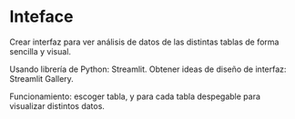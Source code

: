 # Inteface

Crear interfaz para ver análisis de datos de las distintas tablas de forma sencilla y visual.

Usando librería de Python: Streamlit.
Obtener ideas de diseño de interfaz: Streamlit Gallery.

Funcionamiento: escoger tabla, y para cada tabla despegable para visualizar distintos datos.
